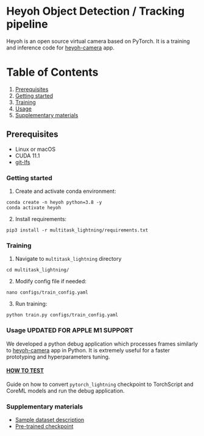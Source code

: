 # Heyoh Object Detection / Tracking pipeline
Heyoh is an open source virtual camera based on PyTorch. It is a training and inference code for [heyoh-camera](https://github.com/heyoh-app/heyoh-camera) app. 

# Table of Contents
1. [Prerequisites](#prerequisites)
2. [Getting started](#getting-started)
3. [Training](#training)
4. [Usage](#usage-updated-for-apple-m1-support)
5. [Supplementary materials](#supplementary-materials)

## Prerequisites
- Linux or macOS
- CUDA 11.1
- [git-lfs](https://git-lfs.github.com/)

### Getting started
1. Create and activate conda environment:
```
conda create -n heyoh python=3.8 -y
conda activate heyoh
```
2. Install requirements:
```
pip3 install -r multitask_lightning/requirements.txt
```

### Training
1. Navigate to `multitask_lightning` directory
```
cd multitask_lightning/
```
2. Modify config file if needed:
```
nano configs/train_config.yaml
```
3. Run training:
```
python train.py configs/train_config.yaml
```

### Usage UPDATED FOR APPLE M1 SUPPORT
We developed a python debug application which processes frames similarly to [heyoh-camera](https://github.com/heyoh-app/heyoh-camera) app in Python. It is extremely useful for a faster prototyping and hyperparameters tuning.  
#### [HOW TO TEST](multitask_lightning/inference_test/README.md)
Guide on how to convert `pytorch_lightning` checkpoint to TorchScript and CoreML models and run the debug application.

### Supplementary materials
- [Sample dataset description](multitask_lightning/data/README.md)
- [Pre-trained checkpoint](multitask_lightning/checkpoints/epoch=126_val_loss=0_374_val_mAP=0_363.ckpt)
